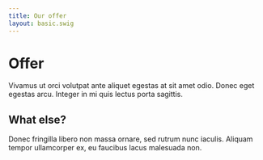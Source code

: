 ```yaml
---
title: Our offer
layout: basic.swig
---
```


# Offer

Vivamus ut orci volutpat ante aliquet egestas at sit amet odio. Donec eget
egestas arcu. Integer in mi quis lectus porta sagittis.

## What else?

Donec fringilla libero non massa ornare, sed rutrum nunc iaculis. Aliquam
tempor ullamcorper ex, eu faucibus lacus malesuada non.
